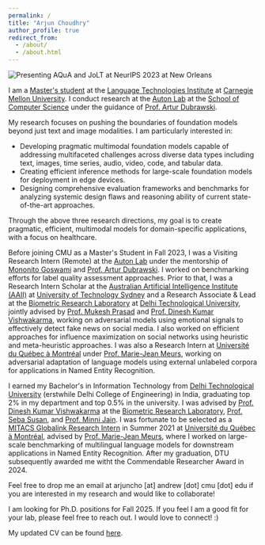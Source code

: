 ```yaml
---
permalink: /
title: "Arjun Choudhry"
author_profile: true
redirect_from: 
  - /about/
  - /about.html
---
```


<img src="../images/NeurIPS_Pic.HEIC" 
     alt="Presenting AQuA and JoLT at NeurIPS 2023 at New Orleans" 
     title="NeurIPS 2023">

I am a [Master's student](https://www.lti.cs.cmu.edu/people/students/choudhry-arjun.html) at the [Language Technologies Institute](https://www.lti.cs.cmu.edu/) at [Carnegie Mellon University](https://www.cmu.edu/). I conduct research at the [Auton Lab](https://autonlab.org/) at the [School of Computer Science](https://www.cs.cmu.edu/) under the guidance of [Prof. Artur Dubrawski](https://www.ri.cmu.edu/ri-faculty/artur-w-dubrawski/).

My research focuses on pushing the boundaries of foundation models beyond just text and image modalities. I am particularly interested in:

* Developing pragmatic multimodal foundation models capable of addressing multifaceted challenges across diverse data types including text, images, time series, audio, video, code, and tabular data. 
* Creating efficient inference methods for large-scale foundation models for deployment in edge devices.
* Designing comprehensive evaluation frameworks and benchmarks for analyzing systemic design flaws and reasoning ability of current state-of-the-art approaches.

Through the above three research directions, my goal is to create pragmatic, efficient, multimodal models for domain-specific applications, with a focus on healthcare.

Before joining CMU as a Master's Student in Fall 2023, I was a Visiting Research Intern (Remote) at the [Auton Lab](https://autonlab.org/) under the mentorship of [Mononito Goswami](https://mononitogoswami.github.io/) and [Prof. Artur Dubrawski](https://www.ri.cmu.edu/ri-faculty/artur-w-dubrawski/). I worked on benchmarking efforts for label quality assessment approaches. Prior to that, I was a Research Intern Scholar at the [Australian Artificial Intelligence Institute (AAII)](https://www.uts.edu.au/research/australian-artificial-intelligence-institute) at [University of Technology Sydney](https://www.uts.edu.au/) and a Research Associate & Lead at the [Biometric Research Laboratory](https://www.dtu.ac.in/Web/Departments/InformationTechnology/lab_and_infra/bml/index.php) at [Delhi Technological University](https://dtu.ac.in/), jointly advised by [Prof. Mukesh Prasad](https://profiles.uts.edu.au/Mukesh.Prasad/about) and [Prof. Dinesh Kumar Vishwakarma](https://sites.google.com/dtu.ac.in/dkv/home), working on adversarial models using emotional signals to effectively detect fake news on social media. I also worked on efficient approaches for influence maximization on social networks using heuristic and meta-heuristic approaches. I was also a Research Intern at [Université du Québec à Montréal](https://uqam.ca/) under [Prof. Marie-Jean Meurs](https://www.mjmrsc.com/index.html), working on adversarial adaptation of language models using external unlabeled corpora for applications in Named Entity Recognition.

I earned my Bachelor's in Information Technology from [Delhi Technological University](https://dtu.ac.in/) (erstwhile Delhi College of Engineering) in India, graduating top 2% in my department and top 0.5% in the university. I was advised by [Prof. Dinesh Kumar Vishwakarma](https://sites.google.com/dtu.ac.in/dkv/home) at the [Biometric Research Laboratory](https://www.dtu.ac.in/Web/Departments/InformationTechnology/lab_and_infra/bml/index.php), [Prof. Seba Susan](https://www.dtu.ac.in/Web/Departments/InformationTechnology/faculty/sebasusanrajan.php), and [Prof. Minni Jain](https://dtu.ac.in/modules/facilities/people/faculty/view.php?uname=minnijain). I was fortunate to be selected as a [MITACS Globalink Research Intern](https://www.mitacs.ca/our-programs/globalink-research-internship-students/) in Summer 2021 at [Université du Québec à Montréal](https://uqam.ca/), advised by [Prof. Marie-Jean Meurs](https://www.mjmrsc.com/index.html), where I worked on large-scale benchmarking of multilingual language models for downstream applications in Named Entity Recognition. After my graduation, DTU subsequently awarded me witht the Commendable Researcher Award in 2024.

Feel free to drop me an email at arjuncho [at] andrew [dot] cmu [dot] edu if you are interested in my research and would like to collaborate!

I am looking for Ph.D. positions for Fall 2025. If you feel I am a good fit for your lab, please feel free to reach out. I would love to connect! :)

My updated CV can be found [here](../CV_Arjun_Choudhry.pdf).